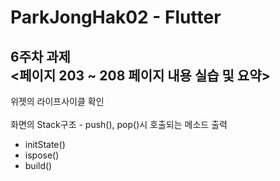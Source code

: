 # ParkJongHak02 - Flutter


## 6주차 과제<br/><페이지 203 ~ 208 페이지 내용 실습 및 요약>
위젯의 라이프사이클 확인
<br/>
<br/>
화면의 Stack구조 - push(), pop()시 호출되는 메소드 출력
- initState()
- ispose()
- build()

